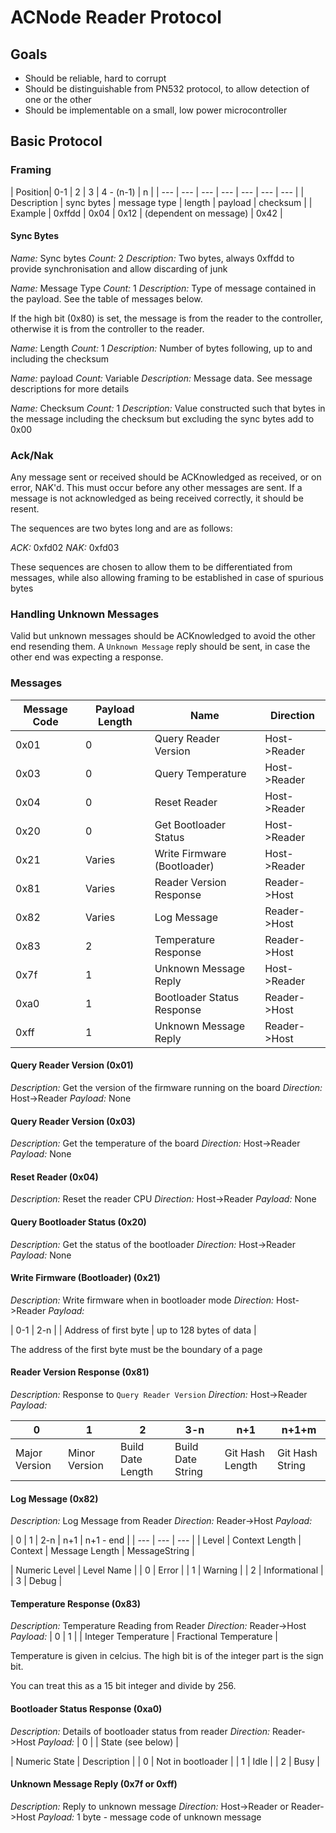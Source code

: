 # ACNode Reader Protocol


## Goals

* Should be reliable, hard to corrupt
* Should be distinguishable from PN532 protocol, to allow detection of one or the other
* Should be implementable on a small, low power microcontroller

## Basic Protocol

### Framing


| Position| 0-1 | 2 | 3 | 4 - (n-1) | n |
| --- | --- | --- | --- | --- | --- | --- |
| Description | sync bytes | message type | length | payload | checksum |
| Example | 0xffdd | 0x04 | 0x12 | (dependent on message) | 0x42 |

#### Sync Bytes
*Name:* Sync bytes
*Count:* 2
*Description:* Two bytes, always 0xffdd to provide synchronisation and allow discarding of junk

*Name:* Message Type
*Count:* 1
*Description:* Type of message contained in the payload. See the table of messages below.

If the high bit (0x80) is set, the message is from the reader to the controller, otherwise it is from the controller to the reader.

*Name:* Length
*Count:* 1
*Description:* Number of bytes following, up to and including the checksum

*Name:* payload
*Count:* Variable
*Description:* Message data. See message descriptions for more details

*Name:* Checksum
*Count:* 1
*Description:* Value constructed such that bytes in the message including the checksum but excluding the sync bytes add to 0x00

### Ack/Nak

Any message sent or received should be ACKnowledged as received, or on error, NAK'd. This must occur before any other messages are sent.
If a message is not acknowledged as being received correctly, it should be resent.

The sequences are two bytes long and are as follows:

*ACK:* 0xfd02
*NAK:* 0xfd03

These sequences are chosen to allow them to be differentiated from messages, while also allowing framing to be established in case of spurious bytes

### Handling Unknown Messages
Valid but unknown messages should be ACKnowledged to avoid the other end resending them. A `Unknown Message` reply should be sent, in case the other end was expecting a response.

### Messages

| Message Code | Payload Length | Name | Direction |
| --- | --- | --- | --- |
| 0x01 | 0 | Query Reader Version | Host->Reader |
| 0x03 | 0 | Query Temperature | Host->Reader |
| 0x04 | 0 | Reset Reader | Host->Reader |
| 0x20 | 0 | Get Bootloader Status | Host->Reader |
| 0x21 | Varies | Write Firmware (Bootloader) | Host->Reader |
| 0x81 | Varies | Reader Version Response | Reader->Host |
| 0x82 | Varies | Log Message | Reader->Host |
| 0x83 | 2 | Temperature Response | Reader->Host |
| 0x7f | 1 | Unknown Message Reply | Host->Reader |
| 0xa0 | 1 | Bootloader Status Response | Reader->Host |
| 0xff | 1 | Unknown Message Reply | Reader->Host |

#### Query Reader Version (0x01)
*Description:* Get the version of the firmware running on the board
*Direction:* Host->Reader
*Payload:* None

#### Query Reader Version (0x03)
*Description:* Get the temperature of the board
*Direction:* Host->Reader
*Payload:* None

#### Reset Reader (0x04)
*Description:* Reset the reader CPU
*Direction:* Host->Reader
*Payload:* None

#### Query Bootloader Status (0x20)
*Description:* Get the status of the bootloader
*Direction:* Host->Reader
*Payload:* None

#### Write Firmware (Bootloader) (0x21)
*Description:* Write firmware when in bootloader mode
*Direction:* Host->Reader
*Payload:*

| 0-1 | 2-n |
| Address of first byte | up to 128 bytes of data |

The address of the first byte must be the boundary of a page

#### Reader Version Response (0x81)
*Description:* Response to `Query Reader Version`
*Direction:* Host->Reader
*Payload:* 

| 0 | 1 | 2 | 3-n | n+1 | n+1+m |
| --- | --- | --- | --- | --- | --- |
| Major Version | Minor Version | Build Date Length | Build Date String | Git Hash Length | Git Hash String |

#### Log Message (0x82)
*Description:* Log Message from Reader
*Direction:* Reader->Host
*Payload:* 

| 0 | 1 | 2-n | n+1 | n+1 - end |
| --- | --- | --- |
| Level | Context Length | Context | Message Length | MessageString |

| Numeric Level | Level Name |
| 0 | Error |
| 1 | Warning |
| 2 | Informational |
| 3 | Debug |

#### Temperature Response (0x83)
*Description:* Temperature Reading from Reader
*Direction:* Reader->Host
*Payload:*
| 0 | 1 |
| Integer Temperature | Fractional Temperature |

Temperature is given in celcius. The high bit is of the integer part is the sign bit. 

You can treat this as a 15 bit integer and divide by 256.

#### Bootloader Status Response (0xa0)
*Description:* Details of bootloader status from reader
*Direction:* Reader->Host
*Payload:*
| 0 |
| State (see below) |

| Numeric State | Description |
| 0 | Not in bootloader |
| 1 | Idle |
| 2 | Busy |

#### Unknown Message Reply (0x7f or 0xff)
*Description:* Reply to unknown message
*Direction:* Host->Reader or Reader->Host
*Payload:* 1 byte - message code of unknown message
